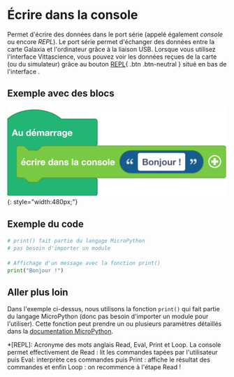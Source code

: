 # Écrire dans la console
Permet d'écrire des données dans le port série (appelé également _console_ ou encore _REPL_). Le port série permet d'échanger des données entre la carte Galaxia et l'ordinateur grâce à la liaison USB. Lorsque vous utilisez l'interface Vittascience, vous pouvez voir les données reçues de la carte (ou du simulateur) grâce au bouton [<i class="fa fa-terminal" aria-hidden="true"></i> REPL](#){ .btn .btn-neutral } situé en bas de l'interface .

## Exemple avec des blocs
![Bloc écrire dans la console](ecrire_dans_la_console.png){: style="width:480px;"}

## Exemple du code

```python
# print() fait partie du langage MicroPython
# pas besoin d'importer un module

# Affichage d'un message avec la fonction print()
print("Bonjour !")
```

## Aller plus loin
Dans l'exemple ci-dessus, nous utilisons la fonction `print()` qui fait partie du langage MicroPython (donc pas besoin d'importer un module pour l'utiliser). Cette fonction peut prendre un ou plusieurs paramètres détaillés dans la [documentation MicroPython](https://www.micropython.fr/reference/03.builtin/print/).

*[REPL]: Acronyme des mots anglais Read, Eval, Print et Loop. La console permet effectivement de Read : lit les commandes tapées par l'utilisateur puis Eval: interprète ces commandes puis Print : affiche le résultat des commandes et enfin Loop : on recommence à l'étape Read !